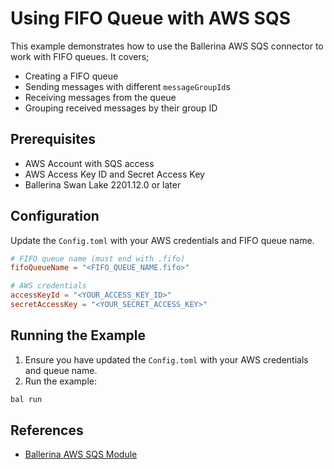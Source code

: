 # Using FIFO Queue with AWS SQS

This example demonstrates how to use the Ballerina AWS SQS connector to work with FIFO queues. It covers;

- Creating a FIFO queue
- Sending messages with different `messageGroupId`s
- Receiving messages from the queue
- Grouping received messages by their group ID

## Prerequisites

- AWS Account with SQS access
- AWS Access Key ID and Secret Access Key
- Ballerina Swan Lake 2201.12.0 or later

## Configuration

Update the `Config.toml` with your AWS credentials and FIFO queue name.

```toml
# FIFO queue name (must end with .fifo)
fifoQueueName = "<FIFO_QUEUE_NAME.fifo>"

# AWS credentials
accessKeyId = "<YOUR_ACCESS_KEY_ID>"
secretAccessKey = "<YOUR_SECRET_ACCESS_KEY>"
```

## Running the Example

1. Ensure you have updated the `Config.toml` with your AWS credentials and queue name.
2. Run the example:
```bash
bal run
```

## References

- [Ballerina AWS SQS Module](https://central.ballerina.io/ballerinax/aws.sqs)
